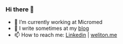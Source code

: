 ### Hi there 👋

<!--
**welitonderesende/welitonderesende** is a ✨ _special_ ✨ repository because its `README.md` (this file) appears on your GitHub profile.
-->

- 🔭 I’m currently working at Micromed
- 💬 I write sometimes at my [blog](https://weliton.me/blog/)
- 📫 How to reach me: [Linkedin](https://www.linkedin.com/in/welitonderesende/) | [weliton.me](https://weliton.me)
